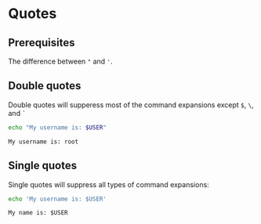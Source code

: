 # Quotes

## Prerequisites

The difference between `"` and `'`.

## Double quotes

Double quotes will supperess most of the command expansions except `$`, `\`, and `` ` ``

```bash
echo "My username is: $USER"
```

```output
My username is: root
```

## Single quotes

Single quotes will suppress all types of command expansions:

```bash
echo 'My username is: $USER'
```

```output
My name is: $USER
```
